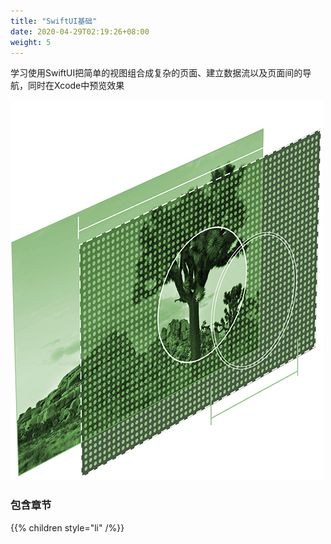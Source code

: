 ```yaml
---
title: "SwiftUI基础"
date: 2020-04-29T02:19:26+08:00
weight: 5
---
```


学习使用SwiftUI把简单的视图组合成复杂的页面、建立数据流以及页面间的导航，同时在Xcode中预览效果

![swift essentials](/tutorials/swiftui_essentials/images/swiftui-essentials.png?width=20pc)


### 包含章节

{{% children style="li" /%}}